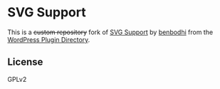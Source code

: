 # SVG Support

This is a ~~custom repository~~ fork of [SVG Support](https://wordpress.org/plugins/svg-support/) by [benbodhi](https://github.com/benbodhi) from the [WordPress Plugin Directory](https://wordpress.org/plugins/).

## License

GPLv2
